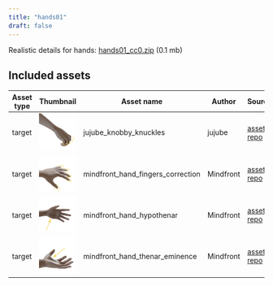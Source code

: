 ```yaml
---
title: "hands01"
draft: false
---
```


Realistic details for hands: [hands01_cc0.zip](http://files.makehumancommunity.org/asset_packs/hands01/hands01_cc0.zip) (0.1 mb)


## Included assets

| Asset type | Thumbnail | Asset name | Author | Source | License |
| ---------- | --------- | ---------- | ------ | ------ | ------- |
| target | ![jujube_knobby_knuckles.png](jujube_knobby_knuckles.png) | jujube_knobby_knuckles | jujube | [asset repo](http://www.makehumancommunity.org/node/170) | CC0 |
| target | ![mindfront_hand_fingers_correction.png](mindfront_hand_fingers_correction.png) | mindfront_hand_fingers_correction | Mindfront | [asset repo](http://www.makehumancommunity.org/node/1590) | CC0 |
| target | ![mindfront_hand_hypothenar.png](mindfront_hand_hypothenar.png) | mindfront_hand_hypothenar | Mindfront | [asset repo](http://www.makehumancommunity.org/node/1591) | CC0 |
| target | ![mindfront_hand_thenar_eminence.png](mindfront_hand_thenar_eminence.png) | mindfront_hand_thenar_eminence | Mindfront | [asset repo](http://www.makehumancommunity.org/node/1592) | CC0 |
